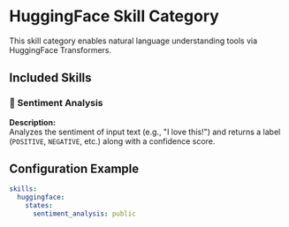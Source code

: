 # HuggingFace Skill Category

This skill category enables natural language understanding tools via HuggingFace Transformers.

## Included Skills

### 🧠 Sentiment Analysis

**Description:**  
Analyzes the sentiment of input text (e.g., "I love this!") and returns a label (`POSITIVE`, `NEGATIVE`, etc.) along with a confidence score.

## Configuration Example

```yaml
skills:
  huggingface:
    states:
      sentiment_analysis: public

